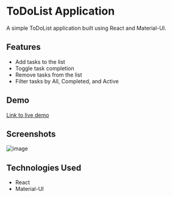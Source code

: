 # ToDoList Application

A simple ToDoList application built using React and Material-UI.

## Features

- Add tasks to the list
- Toggle task completion
- Remove tasks from the list
- Filter tasks by All, Completed, and Active

## Demo

[Link to live demo](https://tasksprint.netlify.app/)

## Screenshots
![image](https://github.com/Sanket2004/To-do/assets/99745967/8968d458-7f69-406d-84dd-8125533c3fcf)

## Technologies Used

- React
- Material-UI
